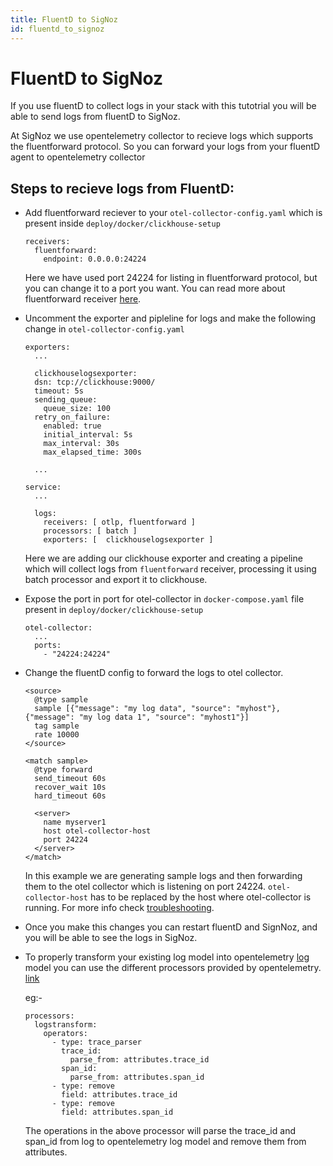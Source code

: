 ```yaml
---
title: FluentD to SigNoz
id: fluentd_to_signoz
---
```


# FluentD to SigNoz

If you use fluentD to collect logs in your stack with this tutotrial you will be able to send logs from fluentD to SigNoz.

At SigNoz we use opentelemetry collector to recieve logs which supports the fluentforward protocol. So you can forward your logs from your fluentD agent to opentelemetry collector

## Steps to recieve logs from FluentD:
* Add fluentforward reciever to your `otel-collector-config.yaml` which is present inside `deploy/docker/clickhouse-setup`
    ```
    receivers:
      fluentforward:
        endpoint: 0.0.0.0:24224
    ```
    Here we have used port 24224 for listing in fluentforward protocol, but you can change it to a port you want.
    You can read more about fluentforward receiver [here](https://github.com/open-telemetry/opentelemetry-collector-contrib/tree/main/receiver/fluentforwardreceiver).

* Uncomment the exporter and pipleline for logs and make the following change in `otel-collector-config.yaml`
    ```
    exporters:
      ...
      
      clickhouselogsexporter:
      dsn: tcp://clickhouse:9000/
      timeout: 5s
      sending_queue:
        queue_size: 100
      retry_on_failure:
        enabled: true
        initial_interval: 5s
        max_interval: 30s
        max_elapsed_time: 300s
      
      ...

    service:
      ...

      logs:
        receivers: [ otlp, fluentforward ]
        processors: [ batch ]
        exporters: [  clickhouselogsexporter ]
    ```
    Here we are adding our clickhouse exporter and creating a pipeline which will collect logs from `fluentforward` receiver, processing it using batch processor and export it to clickhouse.

* Expose the port in port for otel-collector in `docker-compose.yaml` file present in `deploy/docker/clickhouse-setup`
  ```
  otel-collector:
    ...
    ports:
      - "24224:24224"
  ```

* Change the fluentD config to forward the logs to otel collector.
    ```
    <source>
      @type sample
      sample [{"message": "my log data", "source": "myhost"}, {"message": "my log data 1", "source": "myhost1"}]
      tag sample
      rate 10000
    </source>

    <match sample>
      @type forward
      send_timeout 60s
      recover_wait 10s
      hard_timeout 60s

      <server>
        name myserver1
        host otel-collector-host
        port 24224
      </server>
    </match>
    ```
    In this example we are generating sample logs and then forwarding them to the otel collector which is listening on  port 24224.
    `otel-collector-host` has to be replaced by the host where otel-collector is running. For more info check [troubleshooting](../install/troubleshooting.md#signoz-otel-collector-address-grid). 
*  Once you make this changes you can restart fluentD and SignNoz, and you will be able to see the logs in SigNoz.
*  To properly transform your existing log model into opentelemetry [log](https://github.com/open-telemetry/opentelemetry-specification/blob/main/specification/logs/data-model.md) model you can use the different processors provided by opentelemetry. [link](./logs.md#processors-available-for-processing-logs)
  
    eg:- 
    ```
    processors:
      logstransform:
        operators:
          - type: trace_parser
            trace_id:
              parse_from: attributes.trace_id
            span_id:
              parse_from: attributes.span_id
          - type: remove
            field: attributes.trace_id
          - type: remove
            field: attributes.span_id
    ```
    The operations in the above processor will parse the trace_id and span_id from log to opentelemetry log model and remove them from attributes.